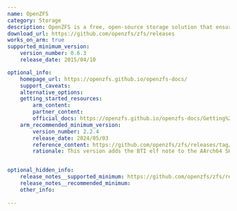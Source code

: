 ```yaml
---
name: OpenZFS
category: Storage
description: OpenZFS is a free, open-source storage solution that ensures data safety and performance with features like snapshots, compression, and replication.
download_url: https://github.com/openzfs/zfs/releases
works_on_arm: true
supported_minimum_version:
    version_number: 0.6.3
    release_date: 2015/04/10

optional_info:
    homepage_url: https://openzfs.github.io/openzfs-docs/
    support_caveats:
    alternative_options:
    getting_started_resources:
        arm_content:
        partner_content:
        official_docs: https://openzfs.github.io/openzfs-docs/Getting%20Started/Ubuntu/index.html
    arm_recommended_minimum_version:
        version_number: 2.2.4
        release_date: 2024/05/03
        reference_content: https://github.com/openzfs/zfs/releases/tag/zfs-2.2.4
        rationale: This version adds the BTI elf note to the AArch64 SHA2 assembly.


optional_hidden_info:
    release_notes__supported_minimum: https://github.com/openzfs/zfs/releases/tag/zfs-0.6.3
    release_notes__recommended_minimum:
    other_info:
  
---
```

